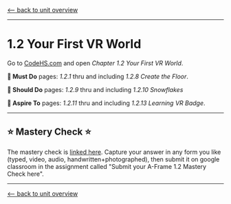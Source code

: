 [<-- back to unit overview](README.md)

---

# 1.2 Your First VR World


Go to [CodeHS.com](https://www.codehs.com) and open _Chapter 1.2 Your First VR World_.

__🍎 Must Do__ pages: _1.2.1_ thru and including _1.2.8 Create the Floor_.

__🥳 Should Do__ pages: _1.2.9_ thru and including _1.2.10 Snowflakes_

__🤯 Aspire To__ pages: _1.2.11_ thru and including _1.2.13 Learning VR Badge_.


---

## ⭐ Mastery Check ⭐
The mastery check is [linked here](). Capture your answer in any form you like (typed, video, audio, handwritten+photographed), then submit it on google classroom in the assignment called "Submit your A-Frame 1.2 Mastery Check here".

---
[<-- back to unit overview](README.md)

